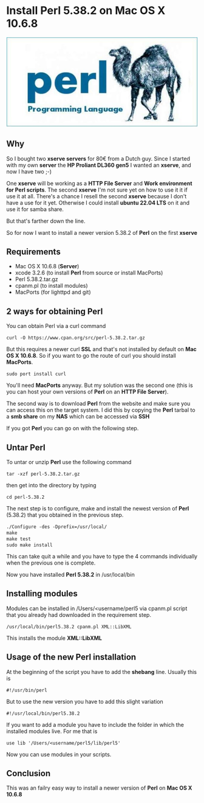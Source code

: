 # Install Perl 5.38.2 on Mac OS X 10.6.8

![perl Llama](images/perl.jpg)

## Why

So I bought two **xserve servers** for 80€ from a Dutch guy. Since I started with my own **server** the **HP Proliant DL360 gen5** I wanted an **xserve**, and now I have two ;-)

One **xserve** will be working as a **HTTP File Server** and **Work environment for Perl scripts**. The second **xserve** I'm not sure yet on how to use it it if use it at all. There's a chance I resell the second **xserve** because I don't have a use for it yet. Otherwise I could install **ubuntu 22.04 LTS** on it and use it for samba share.

But that's farther down the line.

So for now I want to install a newer version 5.38.2 of **Perl** on the first **xserve**

## Requirements

- Mac OS X 10.6.8 (**Server**)
- xcode 3.2.6 (to install **Perl** from source or install MacPorts)
- Perl 5.38.2.tar.gz
- cpanm.pl (to install modules)
- MacPorts (for lighttpd and git)


## 2 ways for obtaining Perl

You can obtain Perl via a curl command

	curl -O https://www.cpan.org/src/perl-5.38.2.tar.gz
	
But this requires a newer curl **SSL** and that's not installed by default on **Mac OS X 10.6.8**. So if you want to go the route of curl you should install **MacPorts**.

	sudo port install curl

You'll need **MacPorts** anyway. But my solution was the second one (this is you can host your own versions of **Perl** on an **HTTP File Server**).

The second way is to download **Perl** from the website and make sure you can access this on the target system. I did this by copying the **Perl** tarbal to a **smb share** on my **NAS** which can be accessed via **SSH**

If you got **Perl** you can go on with the following step.

## Untar Perl

To untar or unzip **Perl** use the following command

	tar -xzf perl-5.38.2.tar.gz

then get into the directory by typing
	
	cd perl-5.38.2
	
The next step is to configure, make and install the newest version of **Perl** (5.38.2) that you obtained in the previous step.

	./Configure -des -Dprefix=/usr/local/
	make
	make test
	sudo make install
	
This can take quit a while and you have to type the 4 commands individually when the previous one is complete.

Now you have installed **Perl 5.38.2** in /usr/local/bin

## Installing modules

Modules can be installed in /Users/<username/perl5 via cpanm.pl script that you already had downloaded in the requirement step.

	/usr/local/bin/perl5.38.2 cpanm.pl XML::LibXML
	
This installs the module **XML::LibXML**

## Usage of the new Perl installation

At the beginning of the script you have to add the **shebang** line. Usually this is

	#!/usr/bin/perl
	
But to use the new version you have to add this slight variation

	#!/usr/local/bin/perl5.38.2

If you want to add a module you have to include the folder in which the installed modules live. For me that is
		
	use lib '/Users/<username/perl5/lib/perl5'
	
Now you can use modules in your scripts.

## Conclusion

This was an failry easy way to install a newer version of **Perl** on **Mac OS X 10.6.8**
